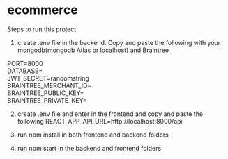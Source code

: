 # ecommerce

Steps to run this project

1. create .env file in the backend. Copy and paste the following with your mongodb(mongodb Atlas or localhost) and Braintree

PORT=8000 <br/>
DATABASE= <br/>
JWT_SECRET=randomstring <br/>
BRAINTREE_MERCHANT_ID=  <br/>
BRAINTREE_PUBLIC_KEY=  <br/>
BRAINTREE_PRIVATE_KEY= <br/>

2. create .env file and enter in the frontend and copy and paste the following
REACT_APP_API_URL=http://localhost:8000/api

3. run npm install in both frontend and backend folders
4. run npm start in the backend and frontend folders



